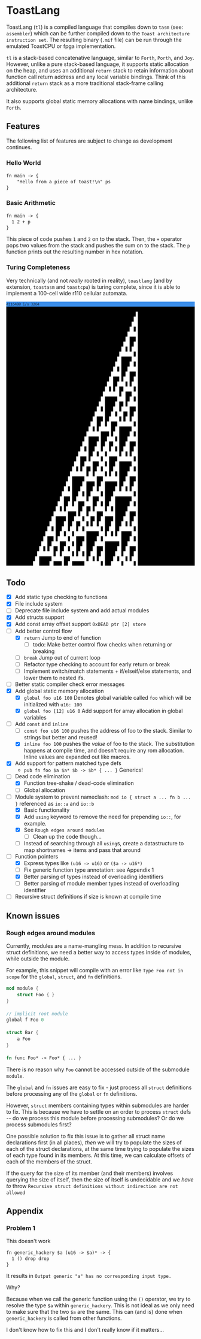 # ToastLang

ToastLang (`tl`) is a compiled language that compiles down to `tasm` (see: `assembler`) which can be further compiled 
down to the `Toast architecture instruction set`. The resulting binary (`.mif` file) can be
run through the emulated ToastCPU or fpga implementation.

`tl` is a stack-based concatenative language, similar to `Forth`, `Porth`, and `Joy`. However,
unlike a pure stack-based language, it supports static allocation on the heap, and uses an
additional `return` stack to retain information about function call return address and any
local variable bindings. Think of this additional `return` stack as a more traditional stack-frame 
calling architecture.

It also supports global static memory allocations with name bindings, unlike `Forth`.

## Features

The following list of features are subject to change as development continues.

### Hello World
```toastlang
fn main -> {
    "Hello from a piece of toast!\n" ps
}
```

### Basic Arithmetic
```toastlang
fn main -> {
  1 2 + p
}
```

This piece of code pushes `1` and `2` on to the stack. Then, the `+` operator pops two values from the stack and pushes 
the sum on to the stack. The `p` function prints out the resulting number in hex notation.

### Turing Completeness

Very technically (and not *really* rooted in reality), `toastlang` (and by extension, `toastasm` and `toastcpu`) is turing complete, since it is able to implement a 100-cell wide 
r110 cellular automata.

![Rule 110 Implemented on tl](./assets/r110.png)

## Todo
- [x] Add static type checking to functions
- [x] File include system
- [ ] Deprecate file include system and add actual modules
- [x] Add structs support
- [x] Add const array offset support `0xDEAD ptr [2] store`
- [ ] Add better control flow
  - [x] `return` Jump to end of function 
    - [ ] todo: Make better control flow checks when returning or breaking 
  - [ ] `break` Jump out of current loop
  - [ ] Refactor type checking to account for early return or break
  - [ ] Implement switch/match statements + if/elseif/else statements, and lower them to nested ifs.
- [ ] Better static compiler check error messages
- [x] Add global static memory allocation
  - [x] `global foo u16 100` Denotes global variable called `foo` which will be initialized with `u16: 100`
  - [x] `global foo [12] u16 0` Add support for array allocation in global variables
- [ ] Add `const` and `inline`
  - [ ] `const foo u16 100` pushes the address of foo to the stack. Similar to strings but better and reused!
  - [x] `inline foo 100` pushes the *value* of foo to the stack. The substitution happens at compile time, and 
        doesn't require any rom allocation. Inline values are expanded out like macros.
- [x] Add support for pattern matched type defs
  - `pub fn foo $a $a* $b -> $b* { ... }` Generics!
- [ ] Dead code elimination
  - [x] Function tree-shake / dead-code elimination
  - [ ] Global allocation
- [ ] Module system to prevent nameclash: `mod io { struct a ... fn b ... }` referenced as `io::a` and `io::b`
  - [x] Basic functionality
  - [x] Add `using` keyword to remove the need for prepending `io::`, for example.
  - [x] See `Rough edges around modules`
    - [ ] Clean up the code though...
  - [ ] Instead of searching through all `using`s, create a datastructure to map shortnames -> items and pass that around
- [ ] Function pointers
  - [x] Express types like `(u16 -> u16)` or `($a -> u16*)`
  - [ ] Fix generic function type annotation: see Appendix 1 
  - [x] Better parsing of types instead of overloading identifiers
  - [ ] Better parsing of module member types instead of overloading identifier
- [ ] Recursive struct definitions if size is known at compile time

## Known issues

### Rough edges around modules

Currently, modules are a name-mangling mess. In addition to recursive struct definitions, we need a better way to access types inside of modules, while outside the module.

For example, this snippet will compile with an error like `Type Foo not in scope` for the `global`, `struct`, and `fn` definitions.

```rust
mod module {
    struct Foo { }
}

// implicit root module
global f Foo 0

struct Bar { 
    a Foo
}

fn func Foo* -> Foo* { ... }
```

There is no reason why `Foo` cannot be accessed outside of the submodule `module`. 

The `global` and `fn` issues are easy to fix - just process all `struct` definitions before processing any of the `global` or `fn` definitions.

However, `struct` members containing types within submodules are harder to fix. This is because we have to settle on an order to process `struct` defs -- do we process this module before processing submodules? Or do we process submodules first?

One possible solution to fix this issue is to gather all struct name declarations first (in all places), *then* we will try to populate the sizes of each of the struct declarations, at the same time trying to populate the sizes of each type found in its members. At this time, we can calculate offsets of each of the members of the struct.

If the query for the size of its member (and their members) involves querying the size of itself, then the size of itself is undecidable and we *have to* throw `Recursive struct definitions without indirection are not allowed`

## Appendix

### Problem 1

This doesn't work

```
fn generic_hackery $a (u16 -> $a)* -> {
  1 () drop drop
}
```

It results in `Output generic "a" has no corresponding input type.`

Why? 

Because when we call the generic function using the `()` operator, we try to resolve the type `$a` within `generic_hackery`. This is not ideal as we only need to make sure that the two `$a` are the same. This can (and is) done when `generic_hackery` is called from other functions. 

I don't know how to fix this and I don't really know if it matters...
